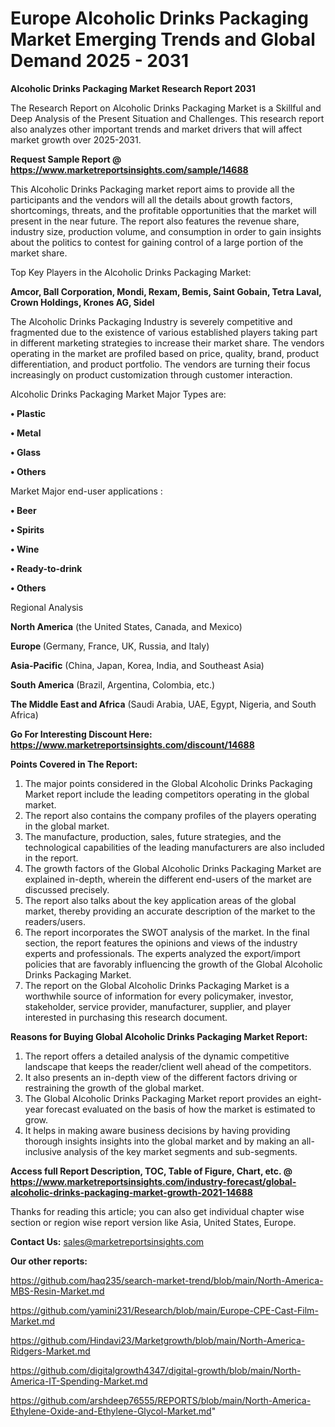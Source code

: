 # Europe Alcoholic Drinks Packaging Market Emerging Trends and Global Demand 2025 - 2031

<strong>Alcoholic Drinks Packaging Market Research Report 2031</strong>

The Research Report on Alcoholic Drinks Packaging Market is a Skillful and Deep Analysis of the Present Situation and Challenges. This research report also analyzes other important trends and market drivers that will affect market growth over 2025-2031.

<strong>Request Sample Report @ <a href=https://www.marketreportsinsights.com/sample/14688>https://www.marketreportsinsights.com/sample/14688</a></strong>

This Alcoholic Drinks Packaging market report aims to provide all the participants and the vendors will all the details about growth factors, shortcomings, threats, and the profitable opportunities that the market will present in the near future. The report also features the revenue share, industry size, production volume, and consumption in order to gain insights about the politics to contest for gaining control of a large portion of the market share.

Top Key Players in the Alcoholic Drinks Packaging Market:

<strong>Amcor, Ball Corporation, Mondi, Rexam, Bemis, Saint Gobain, Tetra Laval, Crown Holdings, Krones AG, Sidel</strong>

The Alcoholic Drinks Packaging Industry is severely competitive and fragmented due to the existence of various established players taking part in different marketing strategies to increase their market share. The vendors operating in the market are profiled based on price, quality, brand, product differentiation, and product portfolio. The vendors are turning their focus increasingly on product customization through customer interaction.

Alcoholic Drinks Packaging Market Major Types are:

<strong>• Plastic

• Metal

• Glass

• Others</strong>

Market Major end-user applications :

<strong>• Beer

• Spirits

• Wine

• Ready-to-drink

• Others</strong>

Regional Analysis

</u><strong><b>North America</b></strong> (the United States, Canada, and Mexico)

<strong><b>Europe </b></strong>(Germany, France, UK, Russia, and Italy)

<strong><b>Asia-Pacific</b></strong> (China, Japan, Korea, India, and Southeast Asia)

<strong><b>South America</b></strong> (Brazil, Argentina, Colombia, etc.)

<strong><b>The Middle East and Africa</b></strong> (Saudi Arabia, UAE, Egypt, Nigeria, and South Africa)

<strong>Go For Interesting Discount Here: <a href=https://www.marketreportsinsights.com/discount/14688>https://www.marketreportsinsights.com/discount/14688</a></strong>

<strong>Points Covered in The Report:</strong>
<ol>
  <li>The major points considered in the Global Alcoholic Drinks Packaging Market report include the leading competitors operating in the global market.</li>
  <li>The report also contains the company profiles of the players operating in the global market.</li>
  <li>The manufacture, production, sales, future strategies, and the technological capabilities of the leading manufacturers are also included in the report.</li>
  <li>The growth factors of the Global Alcoholic Drinks Packaging Market are explained in-depth, wherein the different end-users of the market are discussed precisely.</li>
  <li>The report also talks about the key application areas of the global market, thereby providing an accurate description of the market to the readers/users.</li>
  <li>The report incorporates the SWOT analysis of the market. In the final section, the report features the opinions and views of the industry experts and professionals. The experts analyzed the export/import policies that are favorably influencing the growth of the Global Alcoholic Drinks Packaging Market.</li>
  <li>The report on the Global Alcoholic Drinks Packaging Market is a worthwhile source of information for every policymaker, investor, stakeholder, service provider, manufacturer, supplier, and player interested in purchasing this research document.</li>
</ol>
<strong>Reasons for Buying Global Alcoholic Drinks Packaging Market Report:</strong>

<ol>
  <li>The report offers a detailed analysis of the dynamic competitive landscape that keeps the reader/client well ahead of the competitors.</li>
  <li>It also presents an in-depth view of the different factors driving or restraining the growth of the global market.</li>
  <li>The Global Alcoholic Drinks Packaging Market report provides an eight-year forecast evaluated on the basis of how the market is estimated to grow.</li>
  <li>It helps in making aware business decisions by having providing thorough insights insights into the global market and by making an all-inclusive analysis of the key market segments and sub-segments.</li>
</ol>
<strong>Access full Report Description, TOC, Table of Figure, Chart, etc. @ <a href=https://www.marketreportsinsights.com/industry-forecast/global-alcoholic-drinks-packaging-market-growth-2021-14688>https://www.marketreportsinsights.com/industry-forecast/global-alcoholic-drinks-packaging-market-growth-2021-14688</a></strong>


Thanks for reading this article; you can also get individual chapter wise section or region wise report version like Asia, United States, Europe.

<strong>Contact Us:</strong>
sales@marketreportsinsights.com

<strong>Our other reports:</strong>

<a href=https://github.com/haq235/search-market-trend/blob/main/North-America-MBS-Resin-Market.md>https://github.com/haq235/search-market-trend/blob/main/North-America-MBS-Resin-Market.md</a>

<a href=https://github.com/yamini231/Research/blob/main/Europe-CPE-Cast-Film-Market.md>https://github.com/yamini231/Research/blob/main/Europe-CPE-Cast-Film-Market.md</a>

<a href=https://github.com/Hindavi23/Marketgrowth/blob/main/North-America-Ridgers-Market.md>https://github.com/Hindavi23/Marketgrowth/blob/main/North-America-Ridgers-Market.md</a>

<a href=https://github.com/digitalgrowth4347/digital-growth/blob/main/North-America-IT-Spending-Market.md>https://github.com/digitalgrowth4347/digital-growth/blob/main/North-America-IT-Spending-Market.md</a>

<a href=https://github.com/arshdeep76555/REPORTS/blob/main/North-America-Ethylene-Oxide-and-Ethylene-Glycol-Market.md>https://github.com/arshdeep76555/REPORTS/blob/main/North-America-Ethylene-Oxide-and-Ethylene-Glycol-Market.md</a>"
